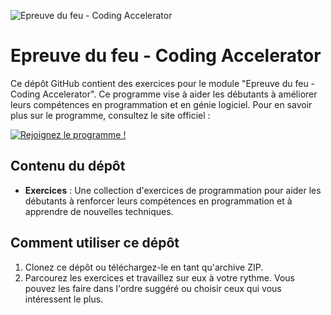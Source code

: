 ![Epreuve du feu - Coding Accelerator](https://cdn-icons-png.flaticon.com/512/426/426833.png?w=1380&t=st=1682949454~exp=1682950054~hmac=2885e1f2736c8cd6f7a52e92c976d32d18720145e3e64f058103b76a1db90922)

# Epreuve du feu - Coding Accelerator

Ce dépôt GitHub contient des exercices pour le module "Epreuve du feu - Coding Accelerator". Ce programme vise à aider les débutants à améliorer leurs compétences en programmation et en génie logiciel. Pour en savoir plus sur le programme, consultez le site officiel :

[![Rejoignez le programme !](https://img.shields.io/badge/Rejoignez%20le%20programme%20!-Coding%20Accelerator-blue?style=flat&logo=appropriate-logo)](https://joincodingnow.com/coding-accelerator)


## Contenu du dépôt

- **Exercices** : Une collection d'exercices de programmation pour aider les débutants à renforcer leurs compétences en programmation et à apprendre de nouvelles techniques.


## Comment utiliser ce dépôt

1. Clonez ce dépôt ou téléchargez-le en tant qu'archive ZIP.
2. Parcourez les exercices et travaillez sur eux à votre rythme. Vous pouvez les faire dans l'ordre suggéré ou choisir ceux qui vous intéressent le plus.
